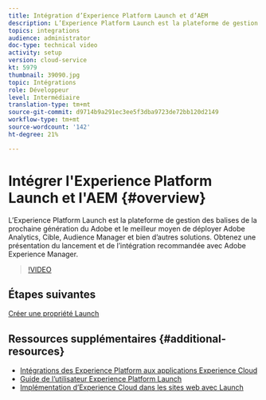 ```yaml
---
title: Intégration d’Experience Platform Launch et d’AEM
description: L’Experience Platform Launch est la plateforme de gestion des balises de la prochaine génération du Adobe et le meilleur moyen de déployer Adobe Analytics, Cible, Audience Manager et bien d’autres solutions. Obtenez une présentation du lancement et de l’intégration recommandée avec Adobe Experience Manager.
topics: integrations
audience: administrator
doc-type: technical video
activity: setup
version: cloud-service
kt: 5979
thumbnail: 39090.jpg
topic: Intégrations
role: Développeur
level: Intermédiaire
translation-type: tm+mt
source-git-commit: d9714b9a291ec3ee5f3dba9723de72bb120d2149
workflow-type: tm+mt
source-wordcount: '142'
ht-degree: 21%

---
```



# Intégrer l&#39;Experience Platform Launch et l&#39;AEM {#overview}

L’Experience Platform Launch est la plateforme de gestion des balises de la prochaine génération du Adobe et le meilleur moyen de déployer Adobe Analytics, Cible, Audience Manager et bien d’autres solutions. Obtenez une présentation du lancement et de l’intégration recommandée avec Adobe Experience Manager.

>[!VIDEO](https://video.tv.adobe.com/v/39090?quality=12&learn=on)

## Étapes suivantes

[Créer une propriété Launch](create-launch-property.md)

## Ressources supplémentaires {#additional-resources}

* [Intégrations des Experience Platform aux applications Experience Cloud](https://docs.adobe.com/content/help/en/platform-learn/tutorials/intro-to-platform/integrations-with-experience-cloud-applications.html)
* [Guide de l’utilisateur Experience Platform Launch](https://docs.adobe.com/content/help/fr-FR/launch/using/overview.html)
* [Implémentation d’Experience Cloud dans les sites web avec Launch](https://docs.adobe.com/content/help/en/core-services-learn/implementing-in-websites-with-launch/index.html)
